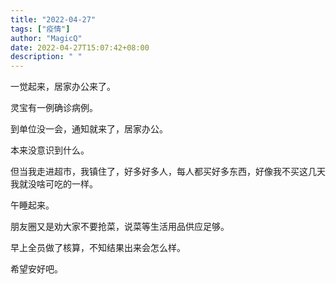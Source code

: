 ```yaml
---
title: "2022-04-27"
tags: ["疫情"]
author: "MagicQ"
date: 2022-04-27T15:07:42+08:00
description: " "
---
```


一觉起来，居家办公来了。

灵宝有一例确诊病例。

到单位没一会，通知就来了，居家办公。

本来没意识到什么。

但当我走进超市，我镇住了，好多好多人，每人都买好多东西，好像我不买这几天我就没啥可吃的一样。

午睡起来。

朋友圈又是劝大家不要抢菜，说菜等生活用品供应足够。

早上全员做了核算，不知结果出来会怎么样。

希望安好吧。